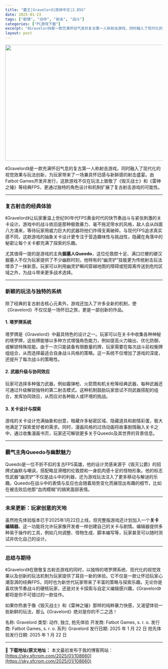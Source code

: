 ```yaml
---
title: "墓王|Gravelord|简体中文|2.85G"
date: 2025-01-23
tags: ["剧情", "动作", "射击", "战斗"]
categories: ["PC游戏下载"]
excerpt: "《Gravelord》是一款充满怀旧气息的复古第一人称射击游戏，同时融入了现代化的视觉效果与玩法创新，为玩家带来了一场兼具怀旧感与新鲜感的射击盛宴。由Fatbot Games开发并发行，这款游戏不仅在玩法上致敬了《毁灭战士》和《雷神之锤》等经典FPS，更通过独特的角色设计和机制扩展了复古射击游戏的可&hellip;"
layout: post
---
```


<img class="aligncenter size-full wp-image-108661" src="https://sky.sfcrom.com/wp-content/uploads/2025/01/2025012308235572.webp" alt="" width="660" height="370" />

《Gravelord》是一款充满怀旧气息的复古第一人称射击游戏，同时融入了现代化的视觉效果与玩法创新，为玩家带来了一场兼具怀旧感与新鲜感的射击盛宴。由Fatbot Games开发并发行，这款游戏不仅在玩法上致敬了《毁灭战士》和《雷神之锤》等经典FPS，更通过独特的角色设计和机制扩展了复古射击游戏的可能性。

<hr />

<h3><strong>复古射击的经典体验</strong></h3>
《Gravelord》让玩家重温上世纪90年代FPS黄金时代的快节奏战斗与紧张刺激的关卡设计。游戏中的战斗依旧是那种极致暴力、毫不拖泥带水的风格，敌人会从四面八方涌来，等待玩家用威力巨大的武器将他们炸得支离破碎。与现代FPS追求真实感不同，这款游戏的抽象关卡设计更专注于营造趣味性与挑战性，隐藏在角落中的秘密让每个关卡都充满了探索的乐趣。

尤其值得一提的是游戏的主角<strong>掘墓人Queedo</strong>，这位伦敦腔十足、满口烂梗的硬汉掘墓人不仅为玩家提供了不少幽默时刻，他特有的“幽灵铲”技能更为传统射击玩法增添了一抹新意。玩家可以利用幽灵铲瞬间穿越地图的障碍或短距离传送到危险区域之外，为战斗带来更多战术选择。

<hr />

<h3><strong>新颖的玩法与独特的系统</strong></h3>
除了经典的复古射击核心元素外，游戏还加入了许多全新的机制，使《Gravelord》不仅仅是一场怀旧之旅，更是一部创新的作品。
<h4><strong>1. 塔罗牌系统</strong></h4>
塔罗牌是《Gravelord》中最具特色的设计之一。玩家可以在关卡中收集各种神秘的塔罗牌，这些牌能够以多种方式增强角色能力，例如提高火力输出、优化防御、或解锁特殊技能。由于一次只能装备有限数量的牌，玩家需要在每次战斗前权衡牌组组合，从而选择最适合自身战斗风格的策略。这一系统不仅增加了游戏的深度，还提升了每次战斗的策略性。
<h4><strong>2. 武器升级与协同效应</strong></h4>
玩家可选择多种强力武器，例如霰弹枪、火箭筒和机关枪等经典武器，每种武器还可通过升级解锁独特的第二射击模式。这种机制鼓励玩家尝试不同武器搭配的组合，发挥协同效应，从而应对各种敌人或环境的挑战。
<h4><strong>3. 关卡设计与探索</strong></h4>
游戏的关卡设计充满抽象和创意，暗藏许多秘密区域、隐藏道具和剧情彩蛋，极大地满足了探索爱好者的需求。同时，漫画风格的过场动画将故事剧情融入关卡之中，通过收集漫画书页，玩家还可解锁更多关于Queedo及其世界的背景信息。

<hr />

<h3><strong>霸气主角Queedo与幽默魅力</strong></h3>
Queedo是一位不折不扣的复古FPS英雄，他的设计灵感来源于《毁灭公爵》的招牌式幽默与嘲讽，搭配略显滑稽的伦敦腔和一身肌肉感十足的怪物形象。他的标志性武器“幽灵铲”不仅是战斗中的利器，还为游戏玩法注入了更多移动与解谜的乐趣。Queedo在战斗中的表情与反应也会随着局势变化而展现出有趣的细节，比如在被击败后他那“血肉模糊”的搞笑面部表情。

<hr />

<h3><strong>未来更新：玩家创意的天地</strong></h3>
虽然抢先体验版本已于2025年1月22日上线，但完整版游戏还计划加入一个<strong>关卡编辑器</strong>。这一功能将允许玩家像开发者一样创建自己的关卡与剧情。编辑器提供多种易于操作的工具，例如几何调整、怪物生成、脚本编写等，玩家甚至可以随时测试并优化自己的设计。

<hr />

<h3><strong>总结与期待</strong></h3>
《Gravelord》在致敬复古射击游戏的同时，以独特的塔罗牌系统、现代化的视觉效果以及创新的玩法机制为玩家提供了耳目一新的体验。它不仅是一款让怀旧玩家心潮澎湃的经典FPS，同时也为新世代玩家带来了丰富的策略与探索乐趣。无论你是喜欢快节奏战斗的硬核玩家，还是对关卡探索与自定义编辑感兴趣，《Gravelord》都将是你不可错过的一款佳作。

如果你热衷于像《毁灭战士》和《雷神之锤》那样的纯粹暴力快感，又渴望体验一些新鲜的玩法，那么《Gravelord》绝对是你的不二之选！

名称: Gravelord
类型: 动作, 独立, 抢先体验
开发商: Fatbot Games, s. r. o.
发行商: Fatbot Games, s. r. o.
系列: Gravelord
发行日期: 2025 年 1 月 22 日
抢先体验发行日期: 2025 年 1 月 22 日

---
📖 **下载地址/原文地址：** 本文最初发布于我的博客网站：[https://sky.sfcrom.com/2025/01/108660](https://sky.sfcrom.com/2025/01/108660)
